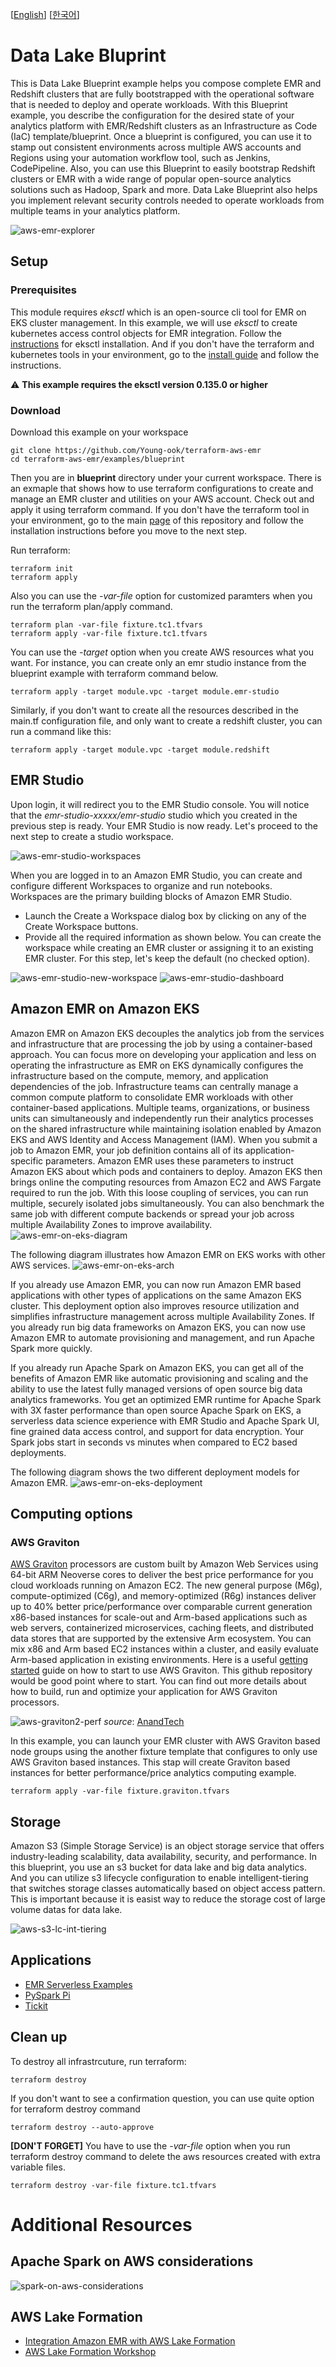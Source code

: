 [[English](README.md)] [[한국어](README.ko.md)]

# Data Lake Bluprint
This is Data Lake Blueprint example helps you compose complete EMR and Redshift clusters that are fully bootstrapped with the operational software that is needed to deploy and operate workloads. With this Blueprint example, you describe the configuration for the desired state of your analytics platform with EMR/Redshift clusters as an Infrastructure as Code (IaC) template/blueprint. Once a blueprint is configured, you can use it to stamp out consistent environments across multiple AWS accounts and Regions using your automation workflow tool, such as Jenkins, CodePipeline. Also, you can use this Blueprint to easily bootstrap Redshift clusters or EMR with a wide range of popular open-source analytics solutions such as Hadoop, Spark and more. Data Lake Blueprint also helps you implement relevant security controls needed to operate workloads from multiple teams in your analytics platform.

![aws-emr-explorer](../../images/aws-emr-explorer.png)

## Setup
### Prerequisites
This module requires *eksctl* which is an open-source cli tool for EMR on EKS cluster management. In this example, we will use *eksctl* to create kubernetes access control objects for EMR integration. Follow the [instructions](https://github.com/weaveworks/eksctl#installation) for eksctl installation. And if you don't have the terraform and kubernetes tools in your environment, go to the [install guide](https://github.com/Young-ook/terraform-aws-eks) and follow the instructions.

:warning: **This example requires the eksctl version 0.135.0 or higher**

### Download
Download this example on your workspace
```
git clone https://github.com/Young-ook/terraform-aws-emr
cd terraform-aws-emr/examples/blueprint
```

Then you are in **blueprint** directory under your current workspace. There is an exmaple that shows how to use terraform configurations to create and manage an EMR cluster and utilities on your AWS account. Check out and apply it using terraform command. If you don't have the terraform tool in your environment, go to the main [page](https://github.com/Young-ook/terraform-aws-emr) of this repository and follow the installation instructions before you move to the next step.

Run terraform:
```
terraform init
terraform apply
```
Also you can use the *-var-file* option for customized paramters when you run the terraform plan/apply command.
```
terraform plan -var-file fixture.tc1.tfvars
terraform apply -var-file fixture.tc1.tfvars
```

You can use the *-target* option when you create AWS resources what you want. For instance, you can create only an emr studio instance from the blueprint example with terraform command below.
```
terraform apply -target module.vpc -target module.emr-studio
```
Similarly, if you don't want to create all the resources described in the main.tf configuration file, and only want to create a redshift cluster, you can run a command like this:
```
terraform apply -target module.vpc -target module.redshift
```

## EMR Studio
Upon login, it will redirect you to the EMR Studio console. You will notice that the *emr-studio-xxxxx/emr-studio* studio which you created in the previous step is ready. Your EMR Studio is now ready. Let's proceed to the next step to create a studio workspace.

![aws-emr-studio-workspaces](../../images/aws-emr-studio-workspaces.png)

When you are logged in to an Amazon EMR Studio, you can create and configure different Workspaces to organize and run notebooks. Workspaces are the primary building blocks of Amazon EMR Studio.

* Launch the Create a Workspace dialog box by clicking on any of the Create Workspace buttons.
* Provide all the required information as shown below. You can create the workspace while creating an EMR cluster or assigning it to an existing EMR cluster. For this step, let's keep the default (no checked option).

![aws-emr-studio-new-workspace](../../images/aws-emr-studio-new-workspace.png)
![aws-emr-studio-dashboard](../../images/aws-emr-studio-dashboard.png)

## Amazon EMR on Amazon EKS
Amazon EMR on Amazon EKS decouples the analytics job from the services and infrastructure that are processing the job by using a container-based approach. You can focus more on developing your application and less on operating the infrastructure as EMR on EKS dynamically configures the infrastructure based on the compute, memory, and application dependencies of the job. Infrastructure teams can centrally manage a common compute platform to consolidate EMR workloads with other container-based applications. Multiple teams, organizations, or business units can simultaneously and independently run their analytics processes on the shared infrastructure while maintaining isolation enabled by Amazon EKS and AWS Identity and Access Management (IAM). When you submit a job to Amazon EMR, your job definition contains all of its application-specific parameters. Amazon EMR uses these parameters to instruct Amazon EKS about which pods and containers to deploy. Amazon EKS then brings online the computing resources from Amazon EC2 and AWS Fargate required to run the job. With this loose coupling of services, you can run multiple, securely isolated jobs simultaneously. You can also benchmark the same job with different compute backends or spread your job across multiple Availability Zones to improve availability.
![aws-emr-on-eks-diagram](../../images/aws-emr-on-eks-diagram.png)

The following diagram illustrates how Amazon EMR on EKS works with other AWS services.
![aws-emr-on-eks-arch](../../images/aws-emr-on-eks-arch.png)

If you already use Amazon EMR, you can now run Amazon EMR based applications with other types of applications on the same Amazon EKS cluster. This deployment option also improves resource utilization and simplifies infrastructure management across multiple Availability Zones. If you already run big data frameworks on Amazon EKS, you can now use Amazon EMR to automate provisioning and management, and run Apache Spark more quickly.

If you already run Apache Spark on Amazon EKS, you can get all of the benefits of Amazon EMR like automatic provisioning and scaling and the ability to use the latest fully managed versions of open source big data analytics frameworks. You get an optimized EMR runtime for Apache Spark with 3X faster performance than open source Apache Spark on EKS, a serverless data science experience with EMR Studio and Apache Spark UI, fine grained data access control, and support for data encryption. Your Spark jobs start in seconds vs minutes when compared to EC2 based deployments.

The following diagram shows the two different deployment models for Amazon EMR.
![aws-emr-on-eks-deployment](../../images/aws-emr-on-eks-deployment.png)

## Computing options
### AWS Graviton
[AWS Graviton](https://aws.amazon.com/ec2/graviton/) processors are custom built by Amazon Web Services using 64-bit ARM Neoverse cores to deliver the best price performance for you cloud workloads running on Amazon EC2. The new general purpose (M6g), compute-optimized (C6g), and memory-optimized (R6g) instances deliver up to 40% better price/performance over comparable current generation x86-based instances for scale-out and Arm-based applications such as web servers, containerized microservices, caching fleets, and distributed data stores that are supported by the extensive Arm ecosystem. You can mix x86 and Arm based EC2 instances within a cluster, and easily evaluate Arm-based application in existing environments. Here is a useful [getting started](https://github.com/aws/aws-graviton-getting-started) guide on how to start to use AWS Graviton. This github repository would be good point where to start. You can find out more details about how to build, run and optimize your application for AWS Graviton processors.

![aws-graviton2-perf](../../images/aws-graviton2-perf.png)
*source*: [AnandTech](https://www.anandtech.com/show/15578/cloud-clash-amazon-graviton2-arm-against-intel-and-amd)

In this example, you can launch your EMR cluster with AWS Graviton based node groups using the another fixture template that configures to only use AWS Graviton based instances. This stap will create Graviton based instances for better performance/price analytics computing example.
```
terraform apply -var-file fixture.graviton.tfvars
```

## Storage
Amazon S3 (Simple Storage Service) is an object storage service that offers industry-leading scalability, data availability, security, and performance. In this blueprint, you use an s3 bucket for data lake and big data analytics. And you can utilize s3 lifecycle configuration to enable intelligent-tiering that switches storage classes automatically based on object access pattern. This is important because it is easist way to reduce the storage cost of large volume datas for data lake.

![aws-s3-lc-int-tiering](../../images/aws-s3-lc-int-tiering.png)

## Applications
- [EMR Serverless Examples](https://github.com/aws-samples/emr-serverless-samples/tree/main/examples)
- [PySpark Pi](./apps/README.md#pi)
- [Tickit](./apps/README.md#tickit)

## Clean up
To destroy all infrastrcuture, run terraform:
```
terraform destroy
```

If you don't want to see a confirmation question, you can use quite option for terraform destroy command
```
terraform destroy --auto-approve
```

**[DON'T FORGET]** You have to use the *-var-file* option when you run terraform destroy command to delete the aws resources created with extra variable files.
```
terraform destroy -var-file fixture.tc1.tfvars
```

# Additional Resources
## Apache Spark on AWS considerations
![spark-on-aws-considerations](../../images/spark-on-aws-considerations.png)

## AWS Lake Formation
- [Integration Amazon EMR with AWS Lake Formation](https://docs.aws.amazon.com/emr/latest/ManagementGuide/emr-lake-formation.html)
- [AWS Lake Formation Workshop](https://catalog.us-east-1.prod.workshops.aws/workshops/78572df7-d2ee-4f78-b698-7cafdb55135d/en-US)

